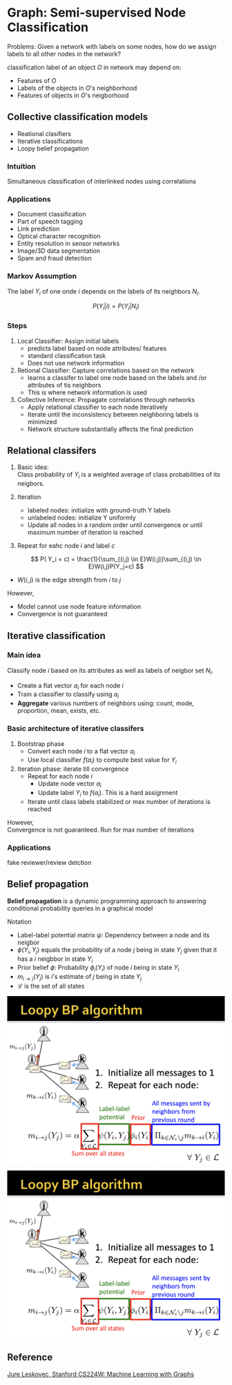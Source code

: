 # Graph: Semi-supervised Node Classification



Problems: Given a network with labels on some nodes, how do we assign labels to all other nodes in the network?

classification label of an object $O$ in network may depend on:
- Features of $O$
- Labels of the objects in $O$'s neighborhood
- Features of objects in $O$'s neigborhood

## Collective classification models

- Reational clasifiers
- Iterative classifications
- Loopy belief propagation
   
### Intuition 

Simultaneous classification of interlinked nodes using correlations

### Applications

- Document classification
- Part of speech tagging
- Link prediction
- Optical character recognition
- Entity resolution in sensor networks
- Image/3D data segmentation
- Spam and fraud detection

### Markov Assumption
The label ${Y_i}$ of one onde $i$ depends on the labels of its neighbors ${N_i}$.

$$P(Y_i \vert i ) = P (Y_i \vert N_i)$$

### Steps

1. Local Classifier: Assign initial labels
   - predicts label based on node attributes/  features
   - standard classification task
   - Does not use network information 
2. Retional Classifier: Capture correlations based on the network 
   - learns a classifer to label one node based on the labels and /or attributes of tis neighbors
   - This is where network information is used
3. Collective Inference: Propagate correlations through networks 
   - Apply relational classifier to each node iteratively
   - Iterate until the inconsistency between neighboring labels is minimized 
   - Network structure substantially affects the final prediction 


## Relational classifers
1. Basic idea:  
Class probability of ${Y_i}$ is a weighted average of class probabilities of its neigbors.

2. Iteration
   - labeled nodes: initialize with ground-truth Y labels
   - unlabeled nodes: initialize Y uniformly 
   - Update all nodes in a random order until convergence or until maximum number of iteration is reached 

3. Repeat for eahc node $i$ and label $c$

$$
P( Y_i = c) = \frac{1}{\sum_{(i,j) \in E}W(i,j)}\sum_{(i,j) \in E}W(i,j)P(Y_j=c)
$$

   - $W(i,j)$ is the edge strength from $i$ to $j$

However,
   - Model cannot use node feature information
   - Convergence is not guaranteed 

## Iterative classification

### Main idea
Classify node $i$ based on its attributes as well as labels of neigbor set $N_i$.

  - Create a flat vector $a_i$ for each node $i$
  - Train a classifier to classify using $a_i$
  - **Aggregate** various numbers of neighbors using: count, mode, proportion, mean, exists, etc.

### Basic architecture of iterative classifers

1. Bootstrap phase
    - Convert each node $i$ to a flat vector $a_i$
    - Use local classifier $f(a_i)$ to compute best value for $Y_i$
2. Iteration phase: iterate till convergence
    - Repeat for each node $i$
      - Update node vector $a_i$
      - Update label $Y_i$ to $f(a_i)$. This is a hard assignment
    - Iterate until class labels stabilized or max number of iterations is reached

However,  
  Convergence is not guaranteed. Run for max number of iterations

### Applications

fake reviewer/review detction

## Belief propagation

**Belief propagation** is a dynamic programming approach to answering conditional probability queries in a graphical model

Notation
- Label-label potential matrix $\psi$: Dependency between a node and its neigbor
- $\phi(Y_i, Y_j)$ equals the probability of a node $j$ being in state $Y_j$ given that it has a $i$ neigbbor in state $Y_i$
- Prior belief $\phi$: Probability $\phi _i (Y_i)$ of node $i$ being in state ${Y_i}$
- $m_{i \rightarrow j}(Y_j)$ is $i$'s estimate of $j$ being in state $Y_j$ 
- $\mathcal{L}$ is the set of all states

![Loopy-BP1](/images/ml/loopy-BP1.png)

![Loopy-BP1](/images/ml/loopy-BP1.png)

## Reference

[Jure Leskovec, Stanford CS224W: Machine Learning with Graphs](http://cs224w.stanford.edu)
